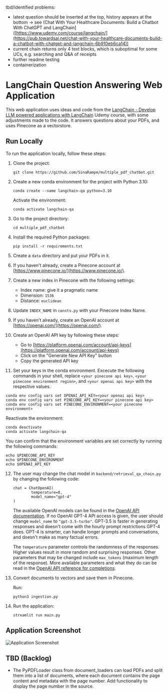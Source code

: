 tbd/identified problems: 
- latest question should be inserted at the top, history appears at the bottom -> see (Chat With Your Healthcare Documents: Build a Chatbot With ChatGPT and LangChain]([https://www.udemy.com/course/langchain/](https://pub.towardsai.net/chat-with-your-healthcare-documents-build-a-chatbot-with-chatgpt-and-langchain-6b910eb6ca14))
- current chain returns only 4 text blocks, which is suboptimal for some UCs, e.g. searching and Q&A of receipts
- further readme testing
- containerization

# LangChain Question Answering Web Application

This web application uses ideas and code from the [LangChain - Develop LLM powered applications with LangChain](https://www.udemy.com/course/langchain/) Udemy course, with some adjustments made to the code. It answers questions about your PDFs, and uses Pinecone as a vectorstore.

## Run Locally

To run the application locally, follow these steps:

1. Clone the project:

   ```
   git clone https://github.com/SinaRampe/multiple_pdf_chatbot.git
   ```

2. Create a new conda environment for the project with Python 3.10:

   ```
   conda create --name langchain-qa python=3.10
   ```

   Activate the environment:

   ```
   conda activate langchain-qa
   ```

3. Go to the project directory:

   ```
   cd multiple_pdf_chatbot
   ```

4. Install the required Python packages:

   ```
   pip install -r requirements.txt
   ```

5. Create a `data` directory and put your PDFs in it.

6. If you haven't already, create a Pinecone account at [https://www.pinecone.io/](https://www.pinecone.io/).

7. Create a new index in Pinecone with the following settings:

   - Index name: give it a pragmatic name
   - Dimension: `1536`
   - Distance: `euclidean`

8. Update `INDEX_NAME` in `consts.py` with your Pinecone Index Name.

9. If you haven't already, create an OpenAI account at [https://openai.com/](https://openai.com/).

10. Create an OpenAI API key by following these steps:

    - Go to [https://platform.openai.com/account/api-keys](https://platform.openai.com/account/api-keys)
    - Click on the "Generate New API Key" button
    - Copy the generated API key

11. Set your keys in the conda environment. Excecute the following commands in your shell, replace `<your pinecone api key>`, `<your pinecone environment region>`, and `<your openai api key>` with the respective values.

   ```
   conda env config vars set OPENAI_API_KEY=<your openai api key>
   conda env config vars set PINECONE_API_KEY=<your pinecone api key>
   conda env config vars set PINECONE_ENVIRONMENT=<your pinecone environment>
   ```
   
   Reactivate the environment:

   ```
   conda deactivate
   conda activate langchain-qa
   ```

   You can confirm that the environment variables are set correctly by running the following commands:

   ```
   echo $PINECONE_API_KEY
   echo $PINECONE_ENVIRONMENT
   echo $OPENAI_API_KEY
   ```

12. The user may change the chat model in `backend/retrieval_qa_chain.py` by changing the following code:

    ```
    chat = ChatOpenAI(
            temperature=0,
            model_name="gpt-4"
    )
    ```

    The available OpenAI models can be found in the [OpenAI API documentation](https://platform.openai.com/docs/models). If no OpenAI GPT-4 API access is given, the user should change `model_name` to `"gpt-3.5-turbo"`. GPT-3.5 is faster in generating responses and doesn't come with the hourly prompt restrictions GPT-4 does. GPT-4 is smarter, can handle longer prompts and conversations, and doesn't make as many factual errors.  

    The `temperature` parameter controls the randomness of the responses. Higher values result in more random and surprising responses. Other parameters that may be changed include `max_tokens` (maximum length of the response). More available parameters and what they do can be read in the [OpenAI API reference for completions](https://platform.openai.com/docs/api-reference/completions).


13. Convert documents to vectors and save them in Pinecone.

    Run:

    ```
    python3 ingestion.py
    ```

14. Run the application:

    ```
    streamlit run main.py
    ```

## Application Screenshot

![Application Screenshot](https://github.com/SinaRampe/multiple_pdf_chatbot/blob/main/pics/app.png)

## TBD (Backlog)

- The PyPDFLoader class from document_loaders can load PDFs and split them into a list of documents, where each document contains the page content and metadata with the page number. Add functionality to display the page number in the source.
